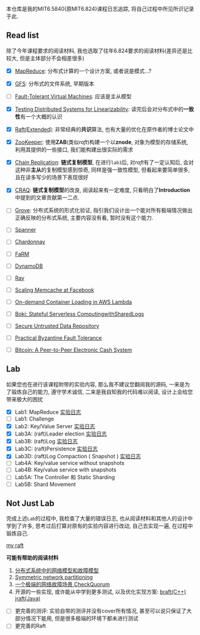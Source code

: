 本仓库是我的MIT6.5840(原MIT6.824)课程日志追踪, 将自己过程中所见所识记录于此.

## Read list

除了今年课程要求的阅读材料, 我也选取了往年6.824要求的阅读材料(差异还是比较大, 但是主体部分不会相差很多)

- [x] [MapReduce](https://pdos.csail.mit.edu/6.824/papers/mapreduce.pdf): 分布式计算的一个设计方案, 或者说是模式...?
- [x] [GFS](https://pdos.csail.mit.edu/6.824/papers/gfs.pdf): 分布式的文件系统, 早期版本
- [ ] [Fault-Tolerant Virtual Machines](http://nil.csail.mit.edu/6.824/2020/papers/vm-ft.pdf): 应该是主从模型
- [x] [Testing Distributed Systems for Linearizability](https://www.anishathalye.com/2017/06/04/testing-distributed-systems-for-linearizability/): 读完后会对分布式中的**一致性**有一个大概的认识
- [x] [Raft(Extended)](https://pdos.csail.mit.edu/6.824/papers/raft-extended.pdf): 非常经典的**共识**算法, 也有大量的优化在原作者的博士论文中
- [x] [ZooKeeper](https://pdos.csail.mit.edu/6.824/papers/zookeeper.pdf): 使用**ZAB**(类似*raft*)构建一个以**znode**, 对象为模型的存储系统, 利用其提供的一些接口, 我们能构建出很实际的需求
- [x] [Chain Replication](https://www.cs.cornell.edu/home/rvr/papers/OSDI04.pdf): **链式复制模型**, 在进行`lab3`后, 对*raft*有了一定认知后, 会对这种非**主从**的复制模型感到惊奇, 同样是强一致性模型, 但看起来要简单很多, 且在读多写少的场景下表现很好
- [x] [CRAQ](http://nil.csail.mit.edu/6.824/2020/papers/craq.pdf): **链式复制模型**的改良, 阅读起来有一定难度, 只看明白了**Introduction**中提到的文章贡献第一二点.
- [ ] [Grove](https://pdos.csail.mit.edu/6.824/papers/grove.pdf): 分布式系统的形式化验证, 指引我们设计出一个能对所有极端情况做出正确反映的分布式系统, 主要内容没有看, 暂时没有这个能力.
- [ ] [Spanner](https://pdos.csail.mit.edu/6.824/papers/spanner.pdf)
- [ ] [Chardonnay](https://pdos.csail.mit.edu/6.824/papers/osdi23-eldeeb.pdf)
- [ ] [FaRM](https://pdos.csail.mit.edu/6.824/papers/farm-2015.pdf)
- [ ] [DynamoDB](https://pdos.csail.mit.edu/6.824/papers/atc22-dynamodb.pdf)
- [ ] [Ray](https://pdos.csail.mit.edu/6.824/papers/ray.pdf)
- [ ] [Scaling Memcache at Facebook](https://pdos.csail.mit.edu/6.824/papers/memcache-fb.pdf)
- [ ] [On-demand Container Loading in AWS Lambda](https://pdos.csail.mit.edu/6.824/papers/atc23-brooker.pdf)
- [ ] [Boki: Stateful Serverless ComputingwithSharedLogs](https://pdos.csail.mit.edu/6.824/papers/jia21sosp-boki.pdf)
- [ ] [Secure Untrusted Data Repository](https://pdos.csail.mit.edu/6.824/papers/li-sundr.pdf)
- [ ] [Practical Byzantine Fault Tolerance](https://pdos.csail.mit.edu/6.824/papers/castro-practicalbft.pdf)
- [ ] [Bitcoin: A Peer-to-Peer Electronic Cash System](https://pdos.csail.mit.edu/6.824/papers/bitcoin.pdf)


## Lab

如果您也在进行该课程附带的实验内容, 那么我不建议您翻阅我的源码, 一来是为了锻炼自己的能力, 遵守学术诚信, 二来是我自知我的代码难以阅读, 设计上会给您带来极大的困扰

- [x] Lab1: MapReduce [实验日志](./labNotes/lab1.md)
- [ ] Lab1: Challenge 
- [x] Lab2: Key/Value Server [实验日志](./labNotes/lab2.md)
- [x] Lab3A: (raft)Leader election [实验日志](./labNotes/lab3a.md)
- [x] Lab3B: (raft)Log [实验日志](./labNotes/lab3b.md)
- [x] Lab3C: (raft)Persistence [实验日志](./labNotes/lab3c.md)
- [x] Lab3D: (raft)Log Compaction ( Snapshot ) [实验日志](./labNotes/lab3d.md)
- [ ] Lab4A: Key/value service without snapshots
- [ ] Lab4B: Key/value service with snapshots
- [ ] Lab5A: The Controller 和 Static Sharding
- [ ] Lab5B: Shard Movement

## Not Just Lab

完成上述`Lab`的过程中, 我检查了大量的错误日志, 也从阅读材料和其他人的设计中学到了许多, 思考过后打算对原有的实验内容进行改动, 自己去实现一遍, 在过程中锻炼自己.

[my raft](https://github.com/0AyanamiRei/6.5840-24Spring/blob/main/labNotes/my%20Raft.md)

**可能有帮助的阅读材料**

1. [分布式系统中的网络模型和故障模型](https://danielw.cn/network-failure-models)
2. [Symmetric network partitioning](https://github.com/baidu/braft/blob/master/docs/cn/raft_protocol.md#symmetric-network-partitioning)
3. [一个极端的网络故障场景](https://www.zhihu.com/question/483967518),[CheckQuorum](https://github.com/etcd-io/etcd/issues/3866)
4. 开源的一些实现, 或许能从中学到更多测试, 以及优化实现方案: [braft(C++)](https://github.com/baidu/braft) [jraft(Java)](https://github.com/sofastack/sofa-jraft/tree/master)

- [ ] 更完善的测评: 实验自带的测评并没有cover所有情况, 甚至可以说只保证了大部分情况下能用, 但是很多极端的环境下都未进行测试
- [ ] 更完善的Raft
